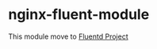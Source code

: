 nginx-fluent-module
===================

This module move to [Fluentd Project][1]

[1]: https://github.com/fluent/nginx-fluentd-module
